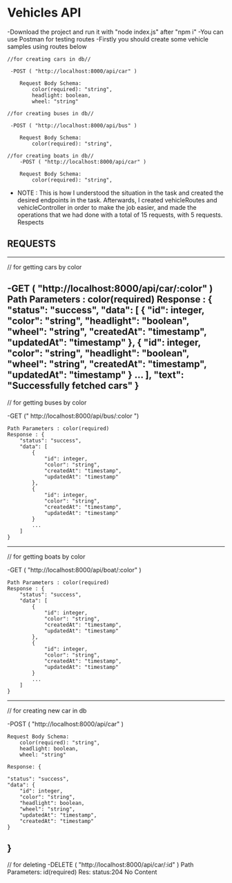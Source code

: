 # Vehicles API

-Download the project and run it with "node index.js" after "npm i"
-You can use Postman for testing routes
-Firstly you should create some vehicle samples using routes below
    
    //for creating cars in db//

     -POST ( "http://localhost:8000/api/car" )

        Request Body Schema:
            color(required): "string",
            headlight: boolean,
            wheel: "string"

    //for creating buses in db//

     -POST ( "http://localhost:8000/api/bus" )

        Request Body Schema:
            color(required): "string",

    //for creating boats in db//
        -POST ( "http://localhost:8000/api/car" )

        Request Body Schema:
            color(required): "string",
            
            
- NOTE : This is how I understood the situation in the task and created the desired endpoints in the task. Afterwards, I created vehicleRoutes and vehicleController in order to make the job easier, and made the operations that we had done with a total of 15 requests, with 5 requests. Respects
## REQUESTS
--------------------------------------------------------------
// for getting cars by color

-GET ( "http://localhost:8000/api/car/:color" )
    Path Parameters : color(required)
    Response : {
        "status": "success",
        "data": [
            {
                "id": integer,
                "color": "string",
                "headlight": "boolean",
                "wheel": "string",
                "createdAt": "timestamp",
                "updatedAt": "timestamp"
            },
            {
                "id": integer,
                "color": "string",
                "headlight": "boolean",
                "wheel": "string",
                "createdAt": "timestamp",
                "updatedAt": "timestamp"
            }
            ...
        ],
        "text": "Successfully fetched cars"
    }
--------------------------------------------------------------
// for getting buses by color

-GET (" http://localhost:8000/api/bus/:color ")

    Path Parameters : color(required)
    Response : {
        "status": "success",
        "data": [
            {
                "id": integer,
                "color": "string",
                "createdAt": "timestamp",
                "updatedAt": "timestamp"
            },
            {
                "id": integer,
                "color": "string",
                "createdAt": "timestamp",
                "updatedAt": "timestamp"
            }
            ...
        ]
    }
--------------------------------------------------------------
// for getting boats by color

-GET ( "http://localhost:8000/api/boat/:color" )

    Path Parameters : color(required)
    Response : {
        "status": "success",
        "data": [
            {
                "id": integer,
                "color": "string",
                "createdAt": "timestamp",
                "updatedAt": "timestamp"
            },
            {
                "id": integer,
                "color": "string",
                "createdAt": "timestamp",
                "updatedAt": "timestamp"
            }
            ...
        ]
    }
--------------------------------------------------------------
// for creating new car in db

-POST ( "http://localhost:8000/api/car" )

    Request Body Schema:
        color(required): "string",
        headlight: boolean,
        wheel: "string"

    Response: {

    "status": "success",
    "data": {
        "id": integer,
        "color": "string",
        "headlight": boolean,
        "wheel": "string",
        "updatedAt": "timestamp",
        "createdAt": "timestamp"
    }
}
--------------------------------------------------------------
// for deleting
-DELETE ( "http://localhost:8000/api/car/:id" )
    Path Parameters: id(required)
    Res: status:204 No Content


